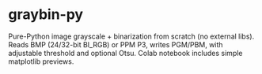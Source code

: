 # graybin-py
Pure-Python image grayscale + binarization from scratch (no external libs). Reads BMP (24/32-bit BI_RGB) or PPM P3, writes PGM/PBM, with adjustable threshold and optional Otsu. Colab notebook includes simple matplotlib previews.
